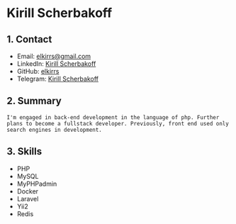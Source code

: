 # Kirill Scherbakoff

 ## 1. Contact

 * Email: elkirrs@gmail.com
 * LinkedIn: [Kirill Scherbakoff](https://www.linkedin.com/in/kirill-scherbakoff/)
 * GitHub: [elkirrs](https://github.com/elkirrs)
 * Telegram: [Kirill Scherbakoff](https://t.me/KScher)

 ## 2. Summary

    I'm engaged in back-end development in the language of php. Further plans to become a fullstack developer. Previously, front end used only search engines in development.

 ## 3. Skills

 * PHP
 * MySQL
 * MyPHPadmin
 * Docker
 * Laravel
 * Yii2
 * Redis